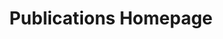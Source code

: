 ---
lang: en-US
title: Publications Homepage
description:
pageHeader: true
layout: DoiPublicationsHomepage
---